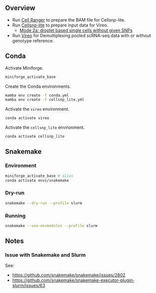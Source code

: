 ## Overview

* Run [Cell Ranger][cellranger-github] to prepare the BAM file for Cellsnp-lite.
* Run [Cellsnp-lite][cellsnp-lite-github] to prepare input data for Vireo.
  * [Mode 2a: droplet based single cells without given SNPs][cellsnp-lite-mode2a]
* Run [Vireo][vireo-github] for Demultiplexing pooled scRNA-seq data with or without genotype reference.

## Conda

Activate Miniforge.

```bash
miniforge_activate_base
```

Create the Conda environments.

```bash
mamba env create -f conda.yml
mamba env create -f cellsnp_lite.yml
```

Activate the `vireo` environment.

```bash
conda activate vireo
```

Activate the `cellsnp_lite` environment.

```bash
conda activate cellsnp_lite
```

## Snakemake

### Environment

```bash
miniforge_activate_base # alias
conda activate envs/snakemake
```

### Dry-run

```bash
snakemake --dry-run --profile slurm
```

### Running

```bash
snakemake --use-envmodules --profile slurm
```

## Notes

### Issue with Snakemake and Slurm

See:

* https://github.com/snakemake/snakemake/issues/2802
* https://github.com/snakemake/snakemake-executor-plugin-slurm/issues/63

[cellranger-github]: https://github.com/10XGenomics/cellranger
[cellsnp-lite-github]: https://github.com/single-cell-genetics/cellsnp-lite
[vireo-github]: https://github.com/single-cell-genetics/vireo
[cellsnp-lite-mode2a]: https://cellsnp-lite.readthedocs.io/en/latest/main/manual.html#mode-2a-droplet-based-single-cells-without-given-snps